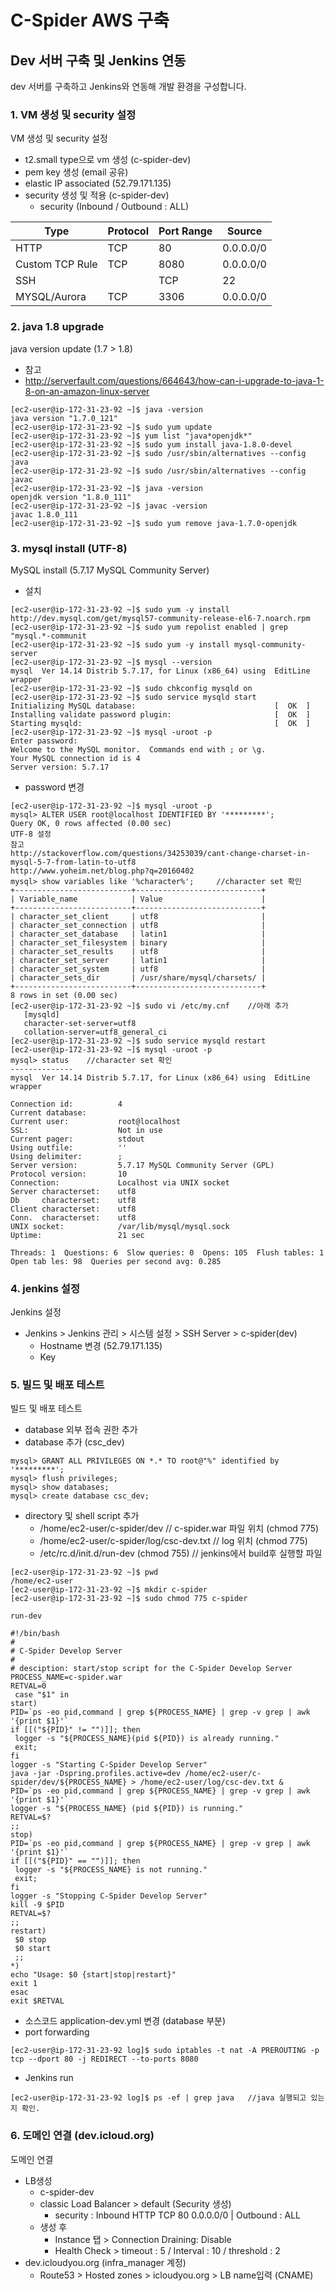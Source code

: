 # C-Spider AWS 구축

## Dev 서버 구축 및 Jenkins 연동

dev 서버를 구축하고 Jenkins와 연동해 개발 환경을 구성합니다.

### 1. VM 생성 및 security 설정
VM 생성 및 security 설정
- t2.small type으로 vm 생성 (c-spider-dev)
- pem key 생성 (email 공유)
- elastic IP associated (52.79.171.135)
- security 생성 및 적용 (c-spider-dev)
	- security (Inbound / Outbound : ALL)

|Type	|Protocol	|Port Range	|Source|
|---|---|---|---|
|HTTP|	TCP	|80	| 0.0.0.0/0|
|Custom TCP Rule	|TCP|	8080|	0.0.0.0/0|
|SSH|	|TCP|	22	|0.0.0.0/0|
|MYSQL/Aurora|	TCP|	3306	|0.0.0.0/0|


### 2. java 1.8 upgrade
java version update (1.7 > 1.8)

- 참고
- http://serverfault.com/questions/664643/how-can-i-upgrade-to-java-1-8-on-an-amazon-linux-server

```
[ec2-user@ip-172-31-23-92 ~]$ java -version
java version "1.7.0_121"
[ec2-user@ip-172-31-23-92 ~]$ sudo yum update
[ec2-user@ip-172-31-23-92 ~]$ yum list "java*openjdk*"
[ec2-user@ip-172-31-23-92 ~]$ sudo yum install java-1.8.0-devel
[ec2-user@ip-172-31-23-92 ~]$ sudo /usr/sbin/alternatives --config java
[ec2-user@ip-172-31-23-92 ~]$ sudo /usr/sbin/alternatives --config javac
[ec2-user@ip-172-31-23-92 ~]$ java -version
openjdk version "1.8.0_111"
[ec2-user@ip-172-31-23-92 ~]$ javac -version
javac 1.8.0_111
[ec2-user@ip-172-31-23-92 ~]$ sudo yum remove java-1.7.0-openjdk
```

### 3. mysql install (UTF-8)

MySQL install (5.7.17 MySQL Community Server)

- 설치

```
[ec2-user@ip-172-31-23-92 ~]$ sudo yum -y install http://dev.mysql.com/get/mysql57-community-release-el6-7.noarch.rpm
[ec2-user@ip-172-31-23-92 ~]$ sudo yum repolist enabled | grep "mysql.*-communit 
[ec2-user@ip-172-31-23-92 ~]$ sudo yum -y install mysql-community-server
[ec2-user@ip-172-31-23-92 ~]$ mysql --version
mysql  Ver 14.14 Distrib 5.7.17, for Linux (x86_64) using  EditLine wrapper
[ec2-user@ip-172-31-23-92 ~]$ sudo chkconfig mysqld on
[ec2-user@ip-172-31-23-92 ~]$ sudo service mysqld start
Initializing MySQL database:                               [  OK  ]
Installing validate password plugin:                       [  OK  ]
Starting mysqld:                                           [  OK  ]
[ec2-user@ip-172-31-23-92 ~]$ mysql -uroot -p
Enter password:
Welcome to the MySQL monitor.  Commands end with ; or \g.
Your MySQL connection id is 4
Server version: 5.7.17
```

- password 변경

```
[ec2-user@ip-172-31-23-92 ~]$ mysql -uroot -p
mysql> ALTER USER root@localhost IDENTIFIED BY '*********';
Query OK, 0 rows affected (0.00 sec)
UTF-8 설정
참고
http://stackoverflow.com/questions/34253039/cant-change-charset-in-mysql-5-7-from-latin-to-utf8
http://www.yoheim.net/blog.php?q=20160402
mysql> show variables like '%character%';     //character set 확인
+--------------------------+----------------------------+
| Variable_name            | Value                      |
+--------------------------+----------------------------+
| character_set_client     | utf8                       |
| character_set_connection | utf8                       |
| character_set_database   | latin1                     |
| character_set_filesystem | binary                     |
| character_set_results    | utf8                       |
| character_set_server     | latin1                     |
| character_set_system     | utf8                       |
| character_sets_dir       | /usr/share/mysql/charsets/ |
+--------------------------+----------------------------+
8 rows in set (0.00 sec)
[ec2-user@ip-172-31-23-92 ~]$ sudo vi /etc/my.cnf    //아래 추가
   [mysqld]
   character-set-server=utf8
   collation-server=utf8_general_ci
[ec2-user@ip-172-31-23-92 ~]$ sudo service mysqld restart
[ec2-user@ip-172-31-23-92 ~]$ mysql -uroot -p
mysql> status    //character set 확인
--------------
mysql  Ver 14.14 Distrib 5.7.17, for Linux (x86_64) using  EditLine wrapper

Connection id:          4
Current database:
Current user:           root@localhost
SSL:                    Not in use
Current pager:          stdout
Using outfile:          ''
Using delimiter:        ;
Server version:         5.7.17 MySQL Community Server (GPL)
Protocol version:       10
Connection:             Localhost via UNIX socket
Server characterset:    utf8
Db     characterset:    utf8
Client characterset:    utf8
Conn.  characterset:    utf8
UNIX socket:            /var/lib/mysql/mysql.sock
Uptime:                 21 sec

Threads: 1  Questions: 6  Slow queries: 0  Opens: 105  Flush tables: 1  Open tab les: 98  Queries per second avg: 0.285

```

### 4. jenkins 설정

Jenkins 설정

- Jenkins > Jenkins 관리 > 시스템 설정 > SSH Server > c-spider(dev)
	- Hostname 변경 (52.79.171.135)
	- Key 

### 5. 빌드 및 배포 테스트

빌드 및 배포 테스트

- database 외부 접속 권한 추가
- database 추가 (csc_dev)

```
mysql> GRANT ALL PRIVILEGES ON *.* TO root@"%" identified by '*********';
mysql> flush privileges;
mysql> show databases;
mysql> create database csc_dev;
```

- directory 및 shell script 추가
	- /home/ec2-user/c-spider/dev      // c-spider.war 파일 위치 (chmod 775)
	- /home/ec2-user/c-spider/log/csc-dev.txt    // log 위치 (chmod 775)
	- /etc/rc.d/init.d/run-dev (chmod 755)    // jenkins에서 build후 실행할 파일

```
[ec2-user@ip-172-31-23-92 ~]$ pwd
/home/ec2-user
[ec2-user@ip-172-31-23-92 ~]$ mkdir c-spider
[ec2-user@ip-172-31-23-92 ~]$ sudo chmod 775 c-spider
```

```
run-dev

#!/bin/bash
#
# C-Spider Develop Server
#
# desciption: start/stop script for the C-Spider Develop Server
PROCESS_NAME=c-spider.war
RETVAL=0
 case "$1" in
start)
PID=`ps -eo pid,command | grep ${PROCESS_NAME} | grep -v grep | awk '{print $1}'`
if [[("${PID}" != "")]]; then
 logger -s "${PROCESS_NAME}(pid ${PID}) is already running."
 exit;
fi
logger -s "Starting C-Spider Develop Server"
java -jar -Dspring.profiles.active=dev /home/ec2-user/c-spider/dev/${PROCESS_NAME} > /home/ec2-user/log/csc-dev.txt &
PID=`ps -eo pid,command | grep ${PROCESS_NAME} | grep -v grep | awk '{print $1}'`
logger -s "${PROCESS_NAME} (pid ${PID}) is running."
RETVAL=$?
;;
stop)
PID=`ps -eo pid,command | grep ${PROCESS_NAME} | grep -v grep | awk '{print $1}'`
if [[("${PID}" == "")]]; then
 logger -s "${PROCESS_NAME} is not running."
 exit;
fi
logger -s "Stopping C-Spider Develop Server"
kill -9 $PID
RETVAL=$?
;;
restart)
 $0 stop
 $0 start
 ;;
*)
echo "Usage: $0 {start|stop|restart}"
exit 1
esac
exit $RETVAL
```

- 소스코드 application-dev.yml 변경 (database 부분)
- port forwarding

```[ec2-user@ip-172-31-23-92 log]$ sudo iptables -t nat -A PREROUTING -p tcp --dport 80 -j REDIRECT --to-ports 8080```

- Jenkins run

```
[ec2-user@ip-172-31-23-92 log]$ ps -ef | grep java   //java 실행되고 있는지 확인.
```

### 6. 도메인 연결 (dev.icloud.org)
도메인 연결

- LB생성
	- c-spider-dev
	- classic Load Balancer > default (Security 생성)
		- security : Inbound HTTP TCP 80 0.0.0.0/0 | Outbound : ALL
	- 생성 후
		- Instance 탭 > Connection Draining: Disable
		- Health Check > timeout : 5 / Interval : 10 / threshold : 2
- dev.icloudyou.org (infra_manager 계정)
	- Route53 > Hosted zones > icloudyou.org > LB name입력 (CNAME)